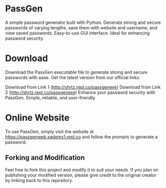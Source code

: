 # PassGen

A simple password generator built with Python. Generate strong and secure passwords of varying lengths, save them with website and username, and view saved passwords. Easy-to-use GUI interface. Ideal for enhancing password security.

# Download
Download the PassGen executable file to generate strong and secure passwords with ease. Get the latest version from our official links:

Download from Link 1 (http://shrtz.repl.co/passgenexe)
Download from Link 2 (http://shrtz.repl.co/passgenexe)
Enhance your password security with PassGen. Simple, reliable, and user-friendly.


# Online Website

To use PassGen, simply visit the website at https://passgenweb.xademx1.repl.co and follow the prompts to generate a password.

## Forking and Modification

Feel free to fork this project and modify it to suit your needs. If you plan on publishing your modified version, please give credit to the original creator by linking back to this repository.
